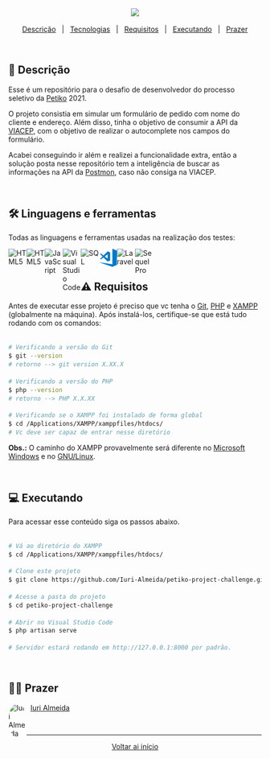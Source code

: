 <div align = "center" id = "top">

<img width="300" src="https://user-images.githubusercontent.com/60857927/112410945-d220a700-8cfa-11eb-86ba-330676127226.png">

</div>

<div align = "center">

<p>

  <a href="#descricao">Descrição</a> &#xa0; | &#xa0;
  <a href="#tecnologias">Tecnologias</a> &#xa0; | &#xa0;
  <a href="#requisitos">Requisitos</a> &#xa0; | &#xa0;
  <a href="#executando">Executando</a> &#xa0; | &#xa0;
  <a href="#prazer">Prazer</a>

</p>

</div>

<br />

<div id = "descricao">

## 📌 Descrição ##

Esse é um repositório para o desafio de desenvolvedor do processo seletivo da [Petiko][petiko] 2021.

O projeto consistia em simular um formulário de pedido com nome do cliente e endereço. Além disso, tinha o objetivo de consumir a API da [VIACEP][viacep], com o objetivo de realizar o autocomplete nos campos do formulário.

Acabei conseguindo ir além e realizei a funcionalidade extra, então a solução posta nesse repositório tem a inteligência de buscar as informações na API da [Postmon][postmon], caso não consiga na VIACEP.

</div>

<br />

<div id = "tecnologias">

## 🛠 Linguagens e ferramentas ##

Todas as linguagens e ferramentas usadas na realização dos testes:

[<img align="left" alt="HTML5" width="36px" src="https://user-images.githubusercontent.com/60857927/108612406-41873c00-73c7-11eb-8c19-ab379a124cf2.png" />][html]
[<img align="left" alt="HTML5" width="36px" src="https://user-images.githubusercontent.com/60857927/108612516-3aacf900-73c8-11eb-9c4b-7c6bdaf27d46.png" />][css]
[<img align="left" alt="JavaScript" width="36px" src="https://user-images.githubusercontent.com/60857927/108612409-464bf000-73c7-11eb-92de-b3bbd7132cbd.png" />][js]
[<img align="left" alt="Visual Studio Code" width="36px" src="https://user-images.githubusercontent.com/60857927/112410120-73a6f900-8cf9-11eb-8826-49d38988e042.png" />][php]
[<img align="left" alt="SQL" width="36px" src="https://user-images.githubusercontent.com/60857927/108612577-aee79c80-73c8-11eb-8400-5260990e647e.png" />][sql]
[<img align="left" alt="Visual Studio Code" width="36px" src="https://raw.githubusercontent.com/github/explore/80688e429a7d4ef2fca1e82350fe8e3517d3494d/topics/visual-studio-code/visual-studio-code.png" />][vscode]
[<img align="left" alt="Laravel" width="36px" src="https://user-images.githubusercontent.com/60857927/112901871-b3842c80-90bb-11eb-80c9-2ee917bb692d.png" />][laravel]
[<img align="left" alt="Sequel Pro" width="36px" src="https://user-images.githubusercontent.com/60857927/112901903-bda62b00-90bb-11eb-9006-dfbbf7d65747.png" />][sequelpro]

</div>

<br />
<br />

<div id = "requisitos">

## ⚠️ Requisitos ##

Antes de executar esse projeto é preciso que vc tenha o [Git][git], [PHP][php] e [XAMPP][xampp] (globalmente na máquina). Após instalá-los, certifique-se que está tudo rodando com os comandos:

```bash

# Verificando a versão do Git
$ git --version
# retorno --> git version X.XX.X

# Verificando a versão do PHP
$ php --version
# retorno --> PHP X.X.XX

# Verificando se o XAMPP foi instalado de forma global
$ cd /Applications/XAMPP/xamppfiles/htdocs/
# Vc deve ser capaz de entrar nesse diretório

```

**Obs.:** O caminho do XAMPP provavelmente será diferente no [Microsoft Windows][msw] e no [GNU/Linux][gnulinux].

</div>

<br />

<div id = "executando">

## 💻 Executando ##

Para acessar esse conteúdo siga os passos abaixo.

```bash

# Vá ao diretório do XAMPP
$ cd /Applications/XAMPP/xamppfiles/htdocs/

# Clone este projeto
$ git clone https://github.com/Iuri-Almeida/petiko-project-challenge.git

# Acesse a pasta do projeto
$ cd petiko-project-challenge

# Abrir no Visual Studio Code
$ php artisan serve

# Servidor estará rodando em http://127.0.0.1:8000 por padrão.

```

</div>

<br />

<div id = "prazer">

## 👋🏻 Prazer ##

[<img style="border-radius: 50%;" align="left" alt="Iuri Almeida" width="36px" src="https://github.com/Iuri-Almeida.png" />][linkedin] &#xa0; [Iuri Almeida][linkedin]

<br />

</div>

<hr>

<div align = "center">

<a href = "#top">Voltar ai início</a>

</div>

<!-- Links -->
[petiko]: http://petiko.com.br/
[js]: https://developer.mozilla.org/pt-BR/docs/Web/JavaScript
[html]: https://developer.mozilla.org/pt-BR/docs/Web/HTML
[css]: https://developer.mozilla.org/pt-BR/docs/Web/CSS
[php]: https://www.php.net/
[sql]: https://pt.wikipedia.org/wiki/SQL
[vscode]: https://code.visualstudio.com/
[linkedin]: https://www.linkedin.com/in/iurilopesalmeida/
[laravel]: https://laravel.com/
[sequelpro]: http://sequelpro.com/
[git]: https://git-scm.com/
[xampp]: https://www.apachefriends.org/pt_br/index.html
[msw]: https://www.microsoft.com/pt-br/windows/
[gnulinux]: https://www.gnu.org/gnu/linux-and-gnu.pt-br.html
[postmon]: https://postmon.com.br/
[viacep]: https://viacep.com.br/
